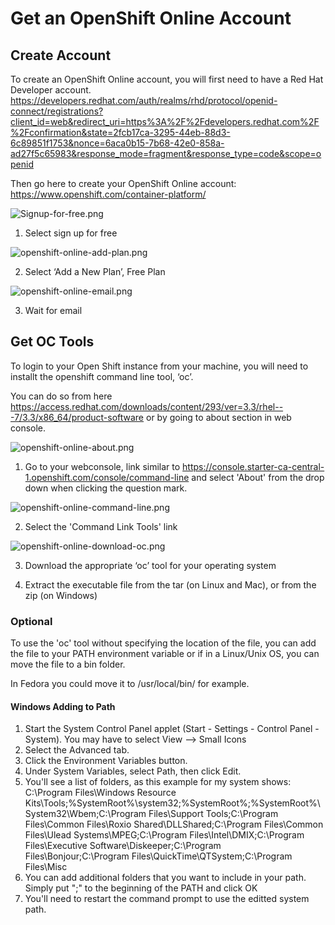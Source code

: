 # Get an OpenShift Online Account

## Create Account

To create an OpenShift Online account, you will first need to have a Red Hat Developer account.
https://developers.redhat.com/auth/realms/rhd/protocol/openid-connect/registrations?client_id=web&redirect_uri=https%3A%2F%2Fdevelopers.redhat.com%2F%2Fconfirmation&state=2fcb17ca-3295-44eb-88d3-6c89851f1753&nonce=6aca0b15-7b68-42e0-858a-ad27f5c65983&response_mode=fragment&response_type=code&scope=openid 

Then go here to create your OpenShift Online account: https://www.openshift.com/container-platform/

![Signup-for-free.png](./../images/00-lab-images/Signup-for-free.png)

1. Select sign up for free

![openshift-online-add-plan.png](./../images/00-lab-images/openshift-online-add-plan.png)

2. Select ‘Add a New Plan’, Free Plan

![openshift-online-email.png](./../images/00-lab-images/openshift-online-email.png)

3. Wait for email

## Get OC Tools

To login to your Open Shift instance from your machine, you will need to installt the openshift command line tool, ‘oc’. 

You can do so from here 
https://access.redhat.com/downloads/content/293/ver=3.3/rhel---7/3.3/x86_64/product-software
or by going to about section in web console.

![openshift-online-about.png](./../images/00-lab-images/openshift-online-about.png)

1. Go to your webconsole, link similar to https://console.starter-ca-central-1.openshift.com/console/command-line
and select 'About' from the drop down when clicking the question mark. 

![openshift-online-command-line.png](./../images/00-lab-images/openshift-online-command-line.png)

2. Select the 'Command Link Tools' link

![openshift-online-download-oc.png](./../images/00-lab-images/openshift-online-download-oc.png)

3. Download the appropriate ‘oc’ tool for your operating system

4. Extract the executable file from the tar (on Linux and Mac), or from the zip (on Windows) 

### Optional
To use the 'oc' tool without specifying the location of the file, you can add the file to your PATH environment variable or if in a Linux/Unix OS, you can move the file to a bin folder. 

In Fedora you could move it to /usr/local/bin/ for example. 

#### Windows Adding to Path
1. Start the System Control Panel applet (Start - Settings - Control Panel - System). You may have to select View --> Small Icons
2. Select the Advanced tab.
3. Click the Environment Variables button.
4. Under System Variables, select Path, then click Edit.
5. You'll see a list of folders, as this example for my system shows: C:\Program Files\Windows Resource Kits\Tools\;%SystemRoot%\system32;%SystemRoot%;%SystemRoot%\System32\Wbem;C:\Program Files\Support Tools\;C:\Program Files\Common Files\Roxio Shared\DLLShared;C:\Program Files\Common Files\Ulead Systems\MPEG;C:\Program Files\Intel\DMIX;C:\Program Files\Executive Software\Diskeeper\;C:\Program Files\Bonjour\;C:\Program Files\QuickTime\QTSystem\;C:\Program Files\Misc
6. You can add additional folders that you want to include in your path. Simply put "<folder to add>;" to the beginning of the PATH and click OK
7. You'll need to restart the command prompt to use the editted system path. 

